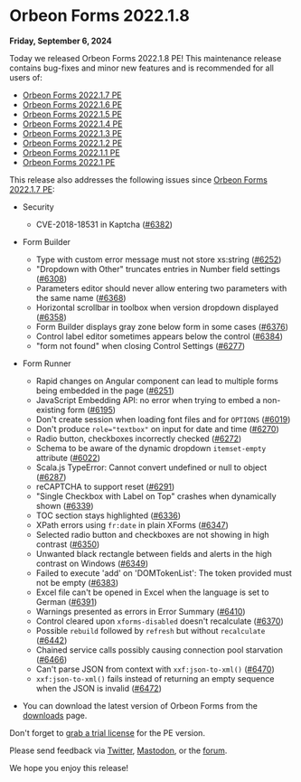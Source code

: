 # Orbeon Forms 2022.1.8

__Friday, September 6, 2024__

Today we released Orbeon Forms 2022.1.8 PE! This maintenance release contains bug-fixes and minor new features and is recommended for all users of:

- [Orbeon Forms 2022.1.7 PE](orbeon-forms-2022.1.7.md)
- [Orbeon Forms 2022.1.6 PE](orbeon-forms-2022.1.6.md)
- [Orbeon Forms 2022.1.5 PE](orbeon-forms-2022.1.5.md)
- [Orbeon Forms 2022.1.4 PE](orbeon-forms-2022.1.4.md)
- [Orbeon Forms 2022.1.3 PE](orbeon-forms-2022.1.3.md)
- [Orbeon Forms 2022.1.2 PE](orbeon-forms-2022.1.2.md)
- [Orbeon Forms 2022.1.1 PE](orbeon-forms-2022.1.1.md)
- [Orbeon Forms 2022.1 PE](orbeon-forms-2022.1.md)

This release also addresses the following issues since [Orbeon Forms 2022.1.7 PE](orbeon-forms-2022.1.7.md):

- Security
    - CVE-2018-18531 in Kaptcha ([\#6382](https://github.com/orbeon/orbeon-forms/issues/6382)) 
- Form Builder
    - Type with custom error message must not store xs:string ([\#6252](https://github.com/orbeon/orbeon-forms/issues/6252))
    - "Dropdown with Other" truncates entries in Number field settings ([\#6308](https://github.com/orbeon/orbeon-forms/issues/6308))
    - Parameters editor should never allow entering two parameters with the same name ([\#6368](https://github.com/orbeon/orbeon-forms/issues/6368))
    - Horizontal scrollbar in toolbox when version dropdown displayed ([\#6358](https://github.com/orbeon/orbeon-forms/issues/6358))
    - Form Builder displays gray zone below form in some cases ([\#6376](https://github.com/orbeon/orbeon-forms/issues/6376))
    - Control label editor sometimes appears below the control ([\#6384](https://github.com/orbeon/orbeon-forms/issues/6384))
    - "form not found" when closing Control Settings ([\#6277](https://github.com/orbeon/orbeon-forms/issues/6277))
- Form Runner
    - Rapid changes on Angular component can lead to multiple forms being embedded in the page ([\#6251](https://github.com/orbeon/orbeon-forms/issues/6251))
    - JavaScript Embedding API: no error when trying to embed a non-existing form ([\#6195](https://github.com/orbeon/orbeon-forms/issues/6195))
    - Don't create session when loading font files and for `OPTIONS` ([\#6019](https://github.com/orbeon/orbeon-forms/issues/6019))
    - Don't produce `role="textbox"` on input for date and time ([\#6270](https://github.com/orbeon/orbeon-forms/issues/6270))
    - Radio button, checkboxes incorrectly checked ([\#6272](https://github.com/orbeon/orbeon-forms/issues/6272))
    - Schema to be aware of the dynamic dropdown `itemset-empty` attribute ([\#6022](https://github.com/orbeon/orbeon-forms/issues/6022))
    - Scala.js TypeError: Cannot convert undefined or null to object ([\#6287](https://github.com/orbeon/orbeon-forms/issues/6287))
    - reCAPTCHA to support reset ([\#6291](https://github.com/orbeon/orbeon-forms/issues/6291))
    - "Single Checkbox with Label on Top" crashes when dynamically shown ([\#6339](https://github.com/orbeon/orbeon-forms/issues/6339))
    - TOC section stays highlighted ([\#6336](https://github.com/orbeon/orbeon-forms/issues/6336))
    - XPath errors using `fr:date` in plain XForms ([\#6347](https://github.com/orbeon/orbeon-forms/issues/6347))
    - Selected radio button and checkboxes are not showing in high contrast ([\#6350](https://github.com/orbeon/orbeon-forms/issues/6350))
    - Unwanted black rectangle between fields and alerts in the high contrast on Windows ([\#6349](https://github.com/orbeon/orbeon-forms/issues/6349))
    - Failed to execute 'add' on 'DOMTokenList': The token provided must not be empty ([\#6383](https://github.com/orbeon/orbeon-forms/issues/6383))
    - Excel file can't be opened in Excel when the language is set to German ([\#6391](https://github.com/orbeon/orbeon-forms/issues/6391))
    - Warnings presented as errors in Error Summary ([\#6410](https://github.com/orbeon/orbeon-forms/issues/6410))
    - Control cleared upon `xforms-disabled` doesn't recalculate ([\#6370](https://github.com/orbeon/orbeon-forms/issues/6370))
    - Possible `rebuild` followed by `refresh` but without `recalculate` ([\#6442](https://github.com/orbeon/orbeon-forms/issues/6442))
    - Chained service calls possibly causing connection pool starvation ([\#6466](https://github.com/orbeon/orbeon-forms/issues/6466))
    - Can't parse JSON from context with `xxf:json-to-xml()` ([\#6470](https://github.com/orbeon/orbeon-forms/issues/6470))
    - `xxf:json-to-xml()` fails instead of returning an empty sequence when the JSON is invalid ([\#6472](https://github.com/orbeon/orbeon-forms/issues/6472))

- You can download the latest version of Orbeon Forms from the [downloads](https://www.orbeon.com/download) page.

Don't forget to [grab a trial license](https://prod.orbeon.com/prod/fr/orbeon/register/new) for the PE version.

Please send feedback via [Twitter](https://twitter.com/orbeon), [Mastodon](https://mastodon.social/@orbeon), or the [forum](https://www.orbeon.com/community).

We hope you enjoy this release!
